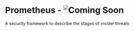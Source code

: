 # Prometheus - ![Coming Soon](https://img.shields.io/badge/Coming%20soon-feb204)
A security framework to describe the stages of insider threats
